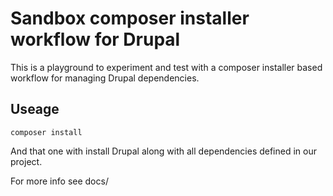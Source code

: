 # Sandbox composer installer workflow for Drupal

This is a playground to experiment and test with a composer installer based workflow for managing Drupal dependencies.

## Useage

```
composer install
```

And that one with install Drupal along with all dependencies defined in our project.

For more info see docs/